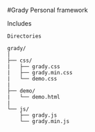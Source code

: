 #Grady
Personal framework

Includes
```
Directories

grady/
|
├── css/
|   ├── grady.css
|   ├── grady.min.css
|   └── demo.css
|
├── demo/
|   └── demo.html
|
└── js/
    ├── grady.js
    └── grady.min.js
```
